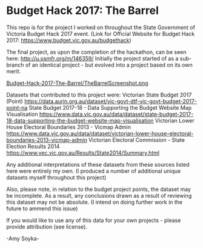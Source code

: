 # Budget Hack 2017: The Barrel

This repo is for the project I worked on throughout the State Government of Victoria Budget Hack 2017 event.
(Link for Official Website for Budget Hack 2017: https://www.budget.vic.gov.au/budgethack)

The final project, as upon the completion of the hackathon, can be seen here: http://u.osmfr.org/m/146359/
Initially the project started of as a sub-branch of an identical project - but evolved into a project based on its own merit.

[Budget-Hack-2017-The-Barrel/TheBarrelScreenshot.png](Budget-Hack-2017-The-Barrel/TheBarrelScreenshot.png)

Datasets that contributed to this project were:
Victorian State Budget 2017 (Point)
https://data.aurin.org.au/dataset/vic-govt-dtf-vic-govt-budget-2017-point-na
State Budget 2017-18 - Data Supporting the Budget Website Map Visualisation
https://www.data.vic.gov.au/data/dataset/state-budget-2017-18-data-supporting-the-budget-website-map-visualisation
Victorian Lower House Electoral Boundaries 2013 - Vicmap Admin
https://www.data.vic.gov.au/data/dataset/victorian-lower-house-electoral-boundaries-2013-vicmap-admin
Victorian Electoral Commission - State Election Results 2014
https://www.vec.vic.gov.au/Results/State2014/Summary.html

Any additional interpretations of these datasets from these sources listed here were entirely my own.
(I produced a number of additional unique datasets myself throughout this project)

Also, please note, in relation to the budget project points, the dataset may be incomplete.
As a result, any conclusions drawn as a result of reviewing this dataset may not be absolute.
(I intend on doing further work in the future to ammend this issue)

If you would like to use any of this data for your own projects - please provide attribution (see license).

-Amy Soyka-
